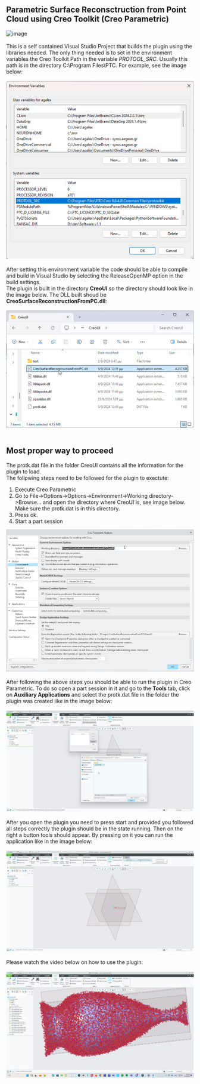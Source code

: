 ## Parametric Surface Reconsctruction from Point Cloud using Creo Toolkit (Creo Parametric)
![image](https://github.com/user-attachments/assets/bba06439-373c-426e-9125-859252d27ccb)<br><br>
This is a self contained Visual Studio Project that builds the plugin using the libraries needed. The only thing needed is to set in the environment variables the Creo Toolkit Path in the variable *PROTOOL_SRC*. Usually this path is in the directory C:\Program Files\PTC\. For example,  see the image below:<br><br>
![Environmental Variable](https://github.com/agalex1974/CreoSurfaceReconstructionFromPC/blob/main/ReadMeImages/2.jpg?raw=true)<br><br>
After setting this environment variable the code should be able to compile and build in Visual Studio by selecting the ReleaseOpenMP option in the build settings. <br>
The plugin is built in the directory **CreoUI** so the directory should look like in the image below. The DLL built shoud be **CreoSurfaceReconstructionFromPC.dll**:<br><br>
![DLL](https://github.com/agalex1974/CreoSurfaceReconstructionFromPC/blob/main/ReadMeImages/3.jpg?raw=true)<br><br>
## Most proper way to proceed
The protk.dat file in the folder CreoUI contains all the information for the plugin to load.<br>
The follpwing steps need to be followed for the plugin to exectute:<br>

 1. Execute Creo Parametric
 2. Go to File->Options->Options->Environment->Working directory->Browse... and open the directory where CreoUI is, see image below. Make sure the protk.dat is in this directory.
 3. Press ok.
 4. Start a part session

![Selecting Working Directory](https://github.com/agalex1974/CreoSurfaceReconstructionFromPC/blob/main/ReadMeImages/8.jpg?raw=true)
<br><br>
After following the above steps you should be able to run the plugin in Creo Parametric. To do so open a part session in it and go to the **Tools** tab, click on **Auxiliary Applications** and select the protk.dat file in the folder the plugin was created like in the image below:<br><br>
![enter image description here](https://github.com/agalex1974/CreoSurfaceReconstructionFromPC/blob/main/ReadMeImages/6.jpg?raw=true)
<br><br>
After you open the plugin you need to press start and provided you followed all steps correctly the plugin should be in the state running. Then on the right a button tools should appear. By pressing on it you can run the application like in the image below:<br><br>
![enter image description here](https://github.com/agalex1974/CreoSurfaceReconstructionFromPC/blob/main/ReadMeImages/7.jpg?raw=true)<br><br>
Please watch the video below on how to use the plugin:<br><br>
[![Watch the video](https://github.com/agalex1974/CreoSurfaceReconstructionFromPC/blob/main/ReadMeImages/sor.jpg?raw=true)](https://youtu.be/2iVubCjAmTw)


